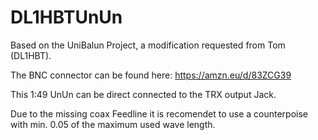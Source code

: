 # DL1HBTUnUn

Based on the UniBalun Project, a modification requested from Tom (DL1HBT).

The BNC connector can be found here:  https://amzn.eu/d/83ZCG39 

This 1:49 UnUn can be direct connected to the TRX output Jack. 

Due to the missing coax Feedline it is recomendet to use a counterpoise with min. 0.05 of the maximum used wave length. 
